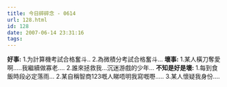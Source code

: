 ```yaml
---
title: 今日碎碎念 - 0614
url: 128.html
id: 128
date: 2007-06-14 23:31:16
tags:
---
```


**好事:** 1.为計算機考試合格奮斗.. 2.為微積分考試合格奮斗... **壞事:** 1.某人橫刀奪愛啊.....我繼續做寡老.... 2.誰來拯救我...沉迷游戲的少年... **不知是好是壞:** 1.每到食飯時段必定落雨... 2.某自稱智商123嘅人睇唔明我寫嘅嘢..... 3.某人懷疑我身份....